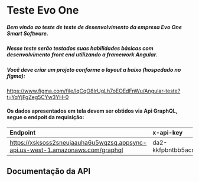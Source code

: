# Teste Evo One

##### Bem vindo ao teste de teste de desenvolvimento da empresa Evo One Smart Software.
##### Nesse teste serão testados suas habilidades básicas com desenvolvimento front end utilizando a framework Angular.
##### Você deve criar um projeto conforme o layout a baixo (hospedado no figma):

https://www.figma.com/file/lqCqO8IrUgLh7oEOEdFnWu/Angular-teste?t=YqYjFgZeg5CYw3YH-0 

#### Os dados apresentados em tela devem ser obtidos via Api GraphQL, segue o endpoit da requisição:

| Endpoint                                                                         | x-api-key                      | método  |
|:---------------------------------------------------------------------------------|:-------------------------------|:--------|
| https://xsksoss2sneujaauha6u5wqzsq.appsync-api.us-west-1.amazonaws.com/graphql   | da2-kkfpbntbb5acnao4utbk2xvmyq | post    |

## Documentação da API

